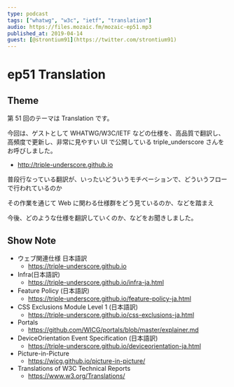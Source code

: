 ```yaml
---
type: podcast
tags: ["whatwg", "w3c", "ietf", "translation"]
audio: https://files.mozaic.fm/mozaic-ep51.mp3
published_at: 2019-04-14
guest: [@strontium91](https://twitter.com/strontium91)
---
```


# ep51 Translation

## Theme

第 51 回のテーマは Translation です。

今回は、ゲストとして WHATWG/W3C/IETF などの仕様を、高品質で翻訳し、高頻度で更新し、非常に見やすい UI で公開している triple_underscore さんをお呼びしました。

- http://triple-underscore.github.io

普段行なっている翻訳が、いったいどういうモチベーションで、どういうフローで行われているのか

その作業を通じて Web に関わる仕様群をどう見ているのか、などを踏まえ

今後、どのような仕様を翻訳していくのか、などをお聞きしました。


## Show Note

- ウェブ関連仕様 日本語訳
  - https://triple-underscore.github.io
- Infra(日本語訳)
  - https://triple-underscore.github.io/infra-ja.html
- Feature Policy (日本語訳)
  - https://triple-underscore.github.io/feature-policy-ja.html
- CSS Exclusions Module Level 1 (日本語訳)
  - https://triple-underscore.github.io/css-exclusions-ja.html
- Portals
  - https://github.com/WICG/portals/blob/master/explainer.md
- DeviceOrientation Event Specification (日本語訳)
  - https://triple-underscore.github.io/deviceorientation-ja.html
- Picture-in-Picture
  - https://wicg.github.io/picture-in-picture/
- Translations of W3C Technical Reports
  - https://www.w3.org/Translations/
